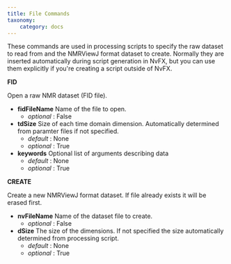 ```yaml
---
title: File Commands
taxonomy:
    category: docs
---
```



These commands are used in processing scripts to specify the raw dataset to read from and the NMRViewJ format dataset to create.  Normally they are inserted automatically during script generation in NvFX, but you can use them explicitly if you're creating a script outside of NvFX.

**FID**

Open a raw  NMR dataset (FID file).<br>


* **fidFileName**
Name of the file to open.
    * *optional* : False
* **tdSize**
Size of each time domain dimension.  Automatically determined from paramter files if not specified.
    * *default* : None
    * *optional* : True
* **keywords**
Optional list of arguments describing data
    * *default* : None
    * *optional* : True

**CREATE**

Create a new NMRViewJ format dataset.  If file already exists it will be erased first.<br>


* **nvFileName**
Name of the dataset file to create.
    * *optional* : False
* **dSize**
The size of the dimensions.  If not specified the size automatically determined from processing script.
    * *default* : None
    * *optional* : True
